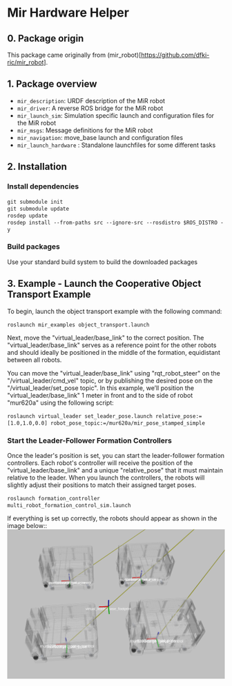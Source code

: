 # Mir Hardware Helper
## 0. Package origin
This package came originally from (mir_robot)[https://github.com/dfki-ric/mir_robot].

## 1. Package overview
* `mir_description`: URDF description of the MiR robot
* `mir_driver`: A reverse ROS bridge for the MiR robot
* `mir_launch_sim`: Simulation specific launch and configuration files for the MiR robot
* `mir_msgs`: Message definitions for the MiR robot
* `mir_navigation`: move_base launch and configuration files
* `mir_launch_hardware`  : Standalone launchfiles for some different tasks

## 2. Installation
### Install dependencies
```
git submodule init
git submodule update
rosdep update
rosdep install --from-paths src --ignore-src --rosdistro $ROS_DISTRO -y
```
### Build packages
Use your standard build system to build the downloaded packages



## 3. Example - Launch the Cooperative Object Transport Example
To begin, launch the object transport example with the following command:
```
roslaunch mir_examples object_transport.launch
```

Next, move the "virtual_leader/base_link" to the correct position. The "virtual_leader/base_link" serves as a reference point for the other robots and should ideally be positioned in the middle of the formation, equidistant between all robots.

You can move the "virtual_leader/base_link" using "rqt_robot_steer" on the "/virtual_leader/cmd_vel" topic, or by publishing the desired pose on the "/virtual_leader/set_pose topic". In this example, we’ll position the "virtual_leader/base_link" 1 meter in front and to the side of robot "mur620a" using the following script:

```
roslaunch virtual_leader set_leader_pose.launch relative_pose:=[1.0,1.0,0.0] robot_pose_topic:=/mur620a/mir_pose_stamped_simple
```

### Start the Leader-Follower Formation Controllers

Once the leader's position is set, you can start the leader-follower formation controllers. Each robot's controller will receive the position of the "virtual_leader/base_link" and a unique "relative_pose" that it must maintain relative to the leader. When you launch the controllers, the robots will slightly adjust their positions to match their assigned target poses.

```
roslaunch formation_controller multi_robot_formation_control_sim.launch
```
If everything is set up correctly, the robots should appear as shown in the image below::
![Alt text](mir_documentation/RVIZ_formation_controller_running.png?raw=true "All leader-follower controllers are running. Formation is ready to move")


